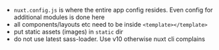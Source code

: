 - `nuxt.config.js` is where the entire app config resides. Even config for additional modules is done here
- all components/layouts etc need to be inside `<template></template>`
- put static assets (images) in `static` dir
- do not use latest sass-loader. Use v10 otherwise nuxt cli complains
